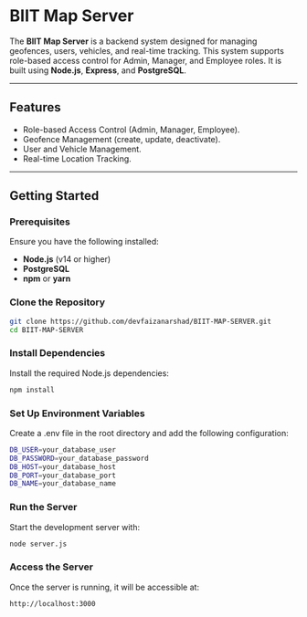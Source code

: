# **BIIT Map Server**

The **BIIT Map Server** is a backend system designed for managing geofences, users, vehicles, and real-time tracking. This system supports role-based access control for Admin, Manager, and Employee roles. It is built using **Node.js**, **Express**, and **PostgreSQL**.

---

## **Features**

- Role-based Access Control (Admin, Manager, Employee).
- Geofence Management (create, update, deactivate).
- User and Vehicle Management.
- Real-time Location Tracking.

---

## **Getting Started**

### **Prerequisites**
Ensure you have the following installed:
- **Node.js** (v14 or higher)
- **PostgreSQL**
- **npm** or **yarn**

### **Clone the Repository**
```bash
git clone https://github.com/devfaizanarshad/BIIT-MAP-SERVER.git
cd BIIT-MAP-SERVER
```

### **Install Dependencies**
Install the required Node.js dependencies:
```bash
npm install
```

### **Set Up Environment Variables**
Create a .env file in the root directory and add the following configuration:
```bash
DB_USER=your_database_user
DB_PASSWORD=your_database_password
DB_HOST=your_database_host
DB_PORT=your_database_port
DB_NAME=your_database_name
```
### **Run the Server**
Start the development server with:
```bash
node server.js
```

### **Access the Server**
Once the server is running, it will be accessible at:
```bash
http://localhost:3000
``` 





